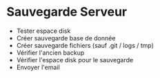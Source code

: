 # Sauvegarde  Serveur

* Tester espace disk
* Créer sauvegarde base de donnée
* Créer sauvegarde  fichiers (sauf .git / logs / tmp)
* Vérifier l'ancien backup
* Vérifier l'espace disk pour le sauvegarde
* Envoyer l'email
